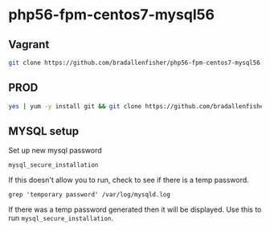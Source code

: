 # php56-fpm-centos7-mysql56

## Vagrant
```bash
git clone https://github.com/bradallenfisher/php56-fpm-centos7-mysql56.git; cd php56-fpm-centos7-mysql56; vagrant up
```

## PROD
```bash
yes | yum -y install git && git clone https://github.com/bradallenfisher/php56-fpm-centos7-mysql56.git && cd php56-fpm-centos7-mysql56 && chmod 700 install/prod.sh && install/prod.sh
```

## MYSQL setup

Set up new mysql password
```
mysql_secure_installation
```

If this doesn't allow you to run, check to see if there is a temp password.
```
grep 'temporary password' /var/log/mysqld.log
```

If there was a temp password generated then it will be displayed.  Use this to run `mysql_secure_installation`.

